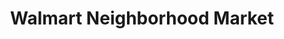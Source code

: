 ---
title: "Walmart Neighborhood Market"
url: /clarksville/walmart-neighborhood-market-whitfield-road/
shop: Supermarkt
---